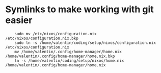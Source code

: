 # Symlinks to make working with git easier
        sudo mv /etc/nixos/configuration.nix /etc/nixos/configuration.nix.bkp
        sudo ln -s /home/valentin/coding/setup/nixos/configuration.nix /etc/nixos/configuration.nix
        mv /home/valentin/.config/home-manager/home.nix /home/valentin/.config/home-manager/home.nix.bkp
        ln -s /home/valentin/coding/setup/nixos/home.nix /home/valentin/.config/home-manager/home.nix 
